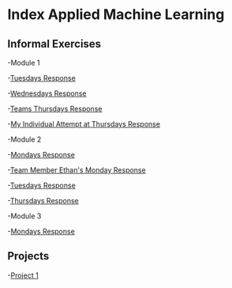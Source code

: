 # Index Applied Machine Learning

## Informal Exercises
-Module 1

-[Tuesdays Response](tues1.md)

-[Wednesdays Response](wed1.md)

-[Teams Thursdays Response](https://amanroa.github.io/data310/thurs1.html) 

-[My Individual Attempt at Thursdays Response](IndividualAttempt.md)

-Module 2

-[Mondays Response](Monday1.md)

-[Team Member Ethan's Monday Response](https://eanelson01.github.io/DATA310/mod2/monday2.html)

-[Tuesdays Response](Tuesday2.md)

-[Thursdays Response](Thursday2.md)

-Module 3

-[Mondays Response](Monday3.md)

## Projects

-[Project 1](Project1.md)
